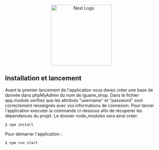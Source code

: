 <p align="center">
  <a href="http://nestjs.com/" target="blank"><img src="https://nestjs.com/img/logo-small.svg" width="200" alt="Nest Logo" /></a>
</p>

[circleci-image]: https://img.shields.io/circleci/build/github/nestjs/nest/master?token=abc123def456
[circleci-url]: https://circleci.com/gh/nestjs/nest


## Installation et lancement
Avant le premier lancement de l'application vous devez créer une base de donnée dans phpMyAdmin du nom de <bold>iguane_shop</bold>. 
Dans le fichier <bold>app.module</bold> verifiez que les attributs "username" et "password" sont correctement renseignés avec vos informations de connexion.
Pour lancer l'application executer la commande ci-dessous afin de récuperer les dépendances du projet. Le dossier node_modules sera ainsi créer.
```bash
$ npm install
```
Pour démarrer l'application :
```bash
$ npm run start
```






